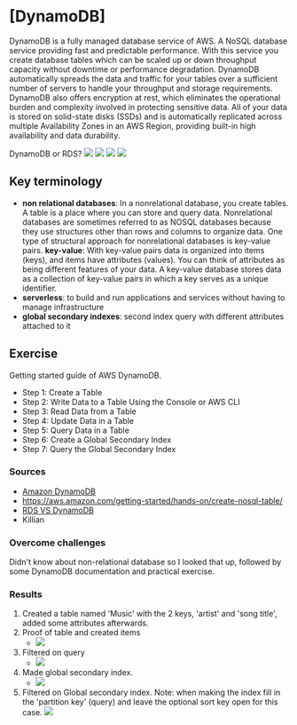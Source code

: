 # [DynamoDB]
DynamoDB is a fully managed database service of AWS. A NoSQL database service providing fast and predictable performance. With this service you create database tables which can be scaled up or down throughput capacity without downtime or performance degradation. DynamoDB automatically spreads the data and traffic for your tables over a sufficient number of servers to handle your throughput and storage requirements. DynamoDB also offers encryption at rest, which eliminates the operational burden and complexity involved in protecting sensitive data. All of your data is stored on solid-state disks (SSDs) and is automatically replicated across multiple Availability Zones in an AWS Region, providing built-in high availability and data durability.

DynamoDB or RDS?
![](../../00_includes/AWS/AWS-14.4/Dy-RDS1.png)
![](../../00_includes/AWS/AWS-14.4/Dy-RDS2.png)
![](../../00_includes/AWS/AWS-14.4/Dy-RDS3.png)
![](../../00_includes/AWS/AWS-14.4/Dy-RDS4.png)

## Key terminology
- **non relational databases**: In a nonrelational database, you create tables. A table is a place where you can store and query data. 
Nonrelational databases are sometimes referred to as NOSQL databases because they use structures other than rows and columns to organize data. One type of structural approach for nonrelational databases is key-value pairs. 
**key-value**: With key-value pairs data is organized into items (keys), and items have attributes (values). You can think of attributes as being different features of your data. A key-value database stores data as a collection of key-value pairs in which a key serves as a unique identifier.
- **serverless**: to build and run applications and services without having to manage infrastructure
- **global secondary indexes**: second index query with different attributes attached to it


## Exercise
Getting started guide of AWS DynamoDB. 
- Step 1: Create a Table
- Step 2: Write Data to a Table Using the Console or AWS CLI
- Step 3: Read Data from a Table
- Step 4: Update Data in a Table
- Step 5: Query Data in a Table
- Step 6: Create a Global Secondary Index
- Step 7: Query the Global Secondary Index


### Sources
- [Amazon DynamoDB](https://aws.amazon.com/dynamodb/)
- https://aws.amazon.com/getting-started/hands-on/create-nosql-table/
- [RDS VS DynamoDB](https://tutorialsdojo.com/amazon-rds-vs-dynamodb/)
- Killian

### Overcome challenges
Didn't know about non-relational database so I looked that up, followed by some DynamoDB documentation and practical exercise. 

### Results
1. Created a table named 'Music' with the 2 keys, 'artist' and 'song title', added some attributes afterwards.
2. Proof of table and created items
   -    ![](../../00_includes/AWS/AWS-14.4/Table1.png)
3. Filtered on query
   -    ![](../../00_includes/AWS/AWS-14.4/queryfilter.png)
4. Made global secondary index. 
   - ![](../../00_includes/AWS/AWS-14.4/indexsetting.png)
5. Filtered on Global secondary index. Note: when making the index fill in the 'partition key' (query) and leave the optional sort key open for this case. 
   ![](../../00_includes/AWS/AWS-14.4/GlbalSecIndex.png)
    


